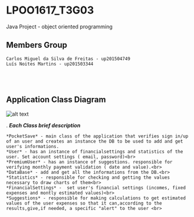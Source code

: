 # LPOO1617_T3G03

Java Project - object oriented programming



## Members Group

    Carlos Miguel da Silva de Freitas - up201504749
    Luís Noites Martins - up201503344
    
<br><br>
## Application Class Diagram

![alt text](https://github.com/luisnmartins/LPOO1617_T3G03/blob/final-project-delivery/Resources/PocketSaveUML.png)

. ***Each Class brief description***<br>

    *PocketSave* - main class of the application that verifies sign in/up of an user and creates an instance the DB to be used to add and get user's informations.
    *User* - has an instance of financialsettings and statistics of the user. Set account settings ( email, password)<br>
    *PremiumUser* - has an instance of suggestions. responsible for verifying monthly payment validation ( date and value).<br>
    *DataBase* - add and get all the informations from the DB.<br>
    *Statistics* - responsible for checking and getting the values necessary to draw charts of them<br>
    *FinancialSettings* -  set user's financial settings (incomes, fixed expenses and montly estimated values)<br>
    *Suggestions* - responsible for making calculations to get estimated values of the user expenses so that it can,according to the                     results,give,if needed, a specific "alert" to the user <br>

